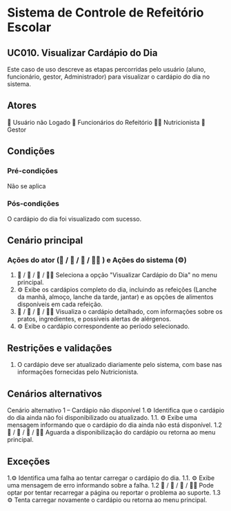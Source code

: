 # Sistema de Controle de Refeitório Escolar

## UC010. Visualizar Cardápio do Dia
Este caso de uso descreve as etapas percorridas pelo usuário (aluno, funcionário, gestor, Administrador) para visualizar o cardápio do dia no sistema.

## Atores
👤 Usuário não Logado
👷 Funcionários do Refeitório
👩‍🍳 Nutricionista
💼 Gestor
## Condições
### Pré-condições
Não se aplica
### Pós-condições
O cardápio do dia foi visualizado com sucesso.

## Cenário principal
### Ações do ator (👤 / 👷 / 💼 / 👩‍🍳 ) e Ações do sistema (⚙️)
1. 👤 / 👷 / 💼 / 👩‍🍳  Seleciona a opção "Visualizar Cardápio do Dia" no menu principal.
2. ⚙️ Exibe os cardápios completo do dia, incluindo as refeições (Lanche da manhã, almoço, lanche da tarde, jantar) e as opções de alimentos disponíveis em cada refeição.
3. 👤 / 👷 / 💼 / 👩‍🍳 Visualiza o cardápio detalhado, com informações sobre os pratos, ingredientes, e possíveis alertas de alérgenos.
4. ⚙️ Exibe o cardápio correspondente ao período selecionado.
## Restrições e validações
1. O cardápio deve ser atualizado diariamente pelo sistema, com base nas informações fornecidas pelo Nutricionista.


## Cenários alternativos
Cenário alternativo 1 –  Cardápio não disponível
1.⚙️ Identifica que o cardápio do dia ainda não foi disponibilizado ou atualizado.
  1.1. ⚙️ Exibe uma mensagem informando que o cardápio do dia ainda não está disponível.
  1.2  👤 / 👷 / 💼 / 👩‍🍳  Aguarda a disponibilização do cardápio ou retorna ao menu principal.

  
## Exceções
1.⚙️ Identifica uma falha ao tentar carregar o cardápio do dia.
  1.1. ⚙️ Exibe uma mensagem de erro informando sobre a falha.
  1.2  👤 / 👷 / 💼 / 👩‍🍳 Pode optar por tentar recarregar a página ou reportar o problema ao suporte.
  1.3  ⚙️ Tenta carregar novamente o cardápio ou retorna ao menu principal.

